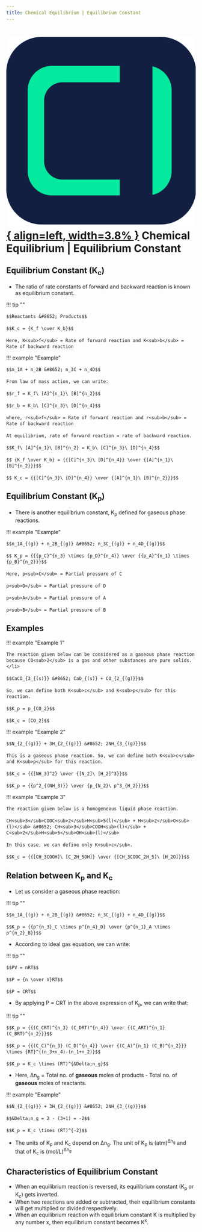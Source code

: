 ```yaml
---
title: Chemical Equilibrium | Equilibrium Constant
---
```


# [![ChemistryEdu Logo](../../images/favicon.svg){ align=left, width=3.8% }](../../index.md)  Chemical Equilibrium | Equilibrium Constant

## Equilibrium Constant (K<sub>c</sub>)

* The ratio of rate constants of forward and backward reaction is known as equilibrium constant.

!!! tip ""

    $$Reactants &#8652; Products$$
    
    $$K_c = {K_f \over K_b}$$
    
    Here, K<sub>f</sub> = Rate of forward reaction and K<sub>b</sub> = Rate of backward reaction

!!! example "Example"

    $$n_1A + n_2B &#8652; n_3C + n_4D$$
    
    From law of mass action, we can write:
    
    $$r_f = K_f\ [A]^{n_1}\ [B]^{n_2}$$
    
    $$r_b = K_b\ [C]^{n_3}\ [D]^{n_4}$$
    
    where, r<sub>f</sub> = Rate of forward reaction and r<sub>b</sub> = Rate of backward reaction
    
    At equilibrium, rate of forward reaction = rate of backward reaction.
    
    $$K_f\ [A]^{n_1}\ [B]^{n_2} = K_b\ [C]^{n_3}\ [D]^{n_4}$$
    
    $$ {K_f \over K_b} = {{[C]^{n_3}\ [D]^{n_4}} \over {[A]^{n_1}\ [B]^{n_2}}}$$
    
    $$ K_c = {{[C]^{n_3}\ [D]^{n_4}} \over {[A]^{n_1}\ [B]^{n_2}}}$$

## Equilibrium Constant (K<sub>p</sub>)

* There is another equilibrium constant, K<sub>p</sub> defined for gaseous phase reactions.

!!! example "Example"

    $$n_1A_{(g)} + n_2B_{(g)} &#8652; n_3C_{(g)} + n_4D_{(g)}$$
    
    $$ K_p = {{{p_C}^{n_3} \times {p_D}^{n_4}} \over {{p_A}^{n_1} \times {p_B}^{n_2}}}$$
    
    Here, p<sub>C</sub> = Partial pressure of C 
    
    p<sub>D</sub> = Partial pressure of D 
    
    p<sub>A</sub> = Partial pressure of A 
    
    p<sub>B</sub> = Partial pressure of B 

## Examples

!!! example "Example 1"

    The reaction given below can be considered as a gaseous phase reaction because CO<sub>2</sub> is a gas and other substances are pure solids.</li>
    
    $$CaCO_{3_{(s)}} &#8652; CaO_{(s)} + CO_{2_{(g)}}$$
    
    So, we can define both K<sub>c</sub> and K<sub>p</sub> for this reaction.
    
    $$K_p = p_{CO_2}$$
    
    $$K_c = [CO_2]$$

!!! example "Example 2"

    $$N_{2_{(g)}} + 3H_{2_{(g)}} &#8652; 2NH_{3_{(g)}}$$
    
    This is a gaseous phase reaction. So, we can define both K<sub>c</sub> and K<sub>p</sub> for this reaction.
    
    $$K_c = {{[NH_3]^2} \over {[N_2]\ [H_2]^3}}$$
    
    $$K_p = {{p^2_{(NH_3)}} \over {p_{N_2}\ p^3_{H_2}}}$$

!!! example "Example 3"

    The reaction given below is a homogeneous liquid phase reaction.
    
    CH<sub>3</sub>COOC<sub>2</sub>H<sub>5(l)</sub> + H<sub>2</sub>O<sub>(l)</sub> &#8652; CH<sub>3</sub>COOH<sub>(l)</sub> + C<sub>2</sub>H<sub>5</sub>OH<sub>(l)</sub>
    
    In this case, we can define only K<sub>c</sub>.
    
    $$K_c = {{[CH_3COOH]\ [C_2H_5OH]} \over {[CH_3COOC_2H_5]\ [H_2O]}}$$

## Relation between K<sub>p</sub> and K<sub>c</sub>

* Let us consider a gaseous phase reaction:

!!! tip ""

    $$n_1A_{(g)} + n_2B_{(g)} &#8652; n_3C_{(g)} + n_4D_{(g)}$$
    
    $$K_p = {{p^{n_3}_C \times p^{n_4}_D} \over {p^{n_1}_A \times p^{n_2}_B}}$$

* According to ideal gas equation, we can write:

!!! tip ""

    $$PV = nRT$$
    
    $$P = {n \over V}RT$$
    
    $$P = CRT$$

* By applying P = CRT in the above expression of K<sub>p</sub>, we can write that:

!!! tip ""

    $$K_p = {{(C_CRT)^{n_3} (C_DRT)^{n_4}} \over {(C_ART)^{n_1} (C_BRT)^{n_2}}}$$
    
    $$K_p = {{(C_C)^{n_3} (C_D)^{n_4}} \over {(C_A)^{n_1} (C_B)^{n_2}}} \times {RT}^{(n_3+n_4)-(n_1+n_2)}$$
    
    $$K_p = K_c \times (RT)^{&Delta;n_g}$$

* Here, &Delta;n<sub>g</sub> = Total no. of <strong>gaseous</strong> moles of products - Total no. of <strong>gaseous</strong> moles of reactants.

!!! example "Example"

    $$N_{2_{(g)}} + 3H_{2_{(g)}} &#8652; 2NH_{3_{(g)}}$$
    
    $$&Delta;n_g = 2 - (3+1) = -2$$
    
    $$K_p = K_c \times (RT)^{-2}$$

* The units of K<sub>p</sub> and K<sub>c</sub> depend on &Delta;n<sub>g</sub>. The unit of K<sub>p</sub> is (atm)<sup>&Delta;n<sub>g</sub></sup> and that of K<sub>c</sub> is (mol/L)<sup>&Delta;n<sub>g</sub></sup>

## Characteristics of Equilibrium Constant

* When an equilibrium reaction is reversed, its equilibrium constant (K<sub>p</sub> or K<sub>c</sub>) gets inverted.
* When two reactions are added or subtracted, their equilibrium constants will get multiplied or divided respectively.
* When an equilibrium reaction with equilibrium constant K is multiplied by any number x, then equilibrium constant becomes K<sup>x</sup>.
